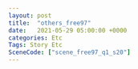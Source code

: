 ```yaml
---
layout: post
title:  "others_free97"
date:   2021-05-29 05:00:00 +0000
categories: Etc
Tags: Story Etc
SceneCode: ["scene_free97_q1_s20"]
---
```

